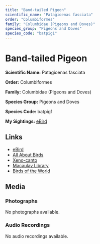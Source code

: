 ```yaml
---
title: "Band-tailed Pigeon"
scientific_name: "Patagioenas fasciata"
order: "Columbiformes"
family: "Columbidae (Pigeons and Doves)"
species_group: "Pigeons and Doves"
species_code: "batpig1"
---
```


# Band-tailed Pigeon

**Scientific Name:** Patagioenas fasciata

**Order:** Columbiformes

**Family:** Columbidae (Pigeons and Doves)

**Species Group:** Pigeons and Doves

**Species Code:** batpig1

**My Sightings:** [eBird](https://ebird.org/lifelist?r=world&time=life&spp=batpig1)

## Links
* [eBird](https://ebird.org/species/batpig1) 
* [All About Birds](https://www.allaboutbirds.org/guide/batpig1) 
* [Xeno-canto](https://www.xeno-canto.org/species/batpig1) 
* [Macaulay Library](https://search.macaulaylibrary.org/catalog?taxonCode=batpig1&sort=rating_rank_desc)
* [Birds of the World](https://birdsoftheworld.org/bow/species/batpig1)

## Media
### Photographs
No photographs available.

### Audio Recordings
No audio recordings available.
